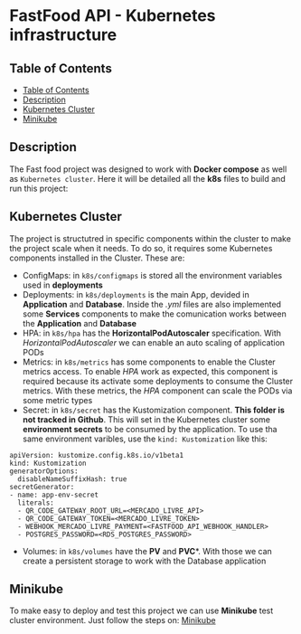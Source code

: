 # FastFood API - Kubernetes infrastructure

## Table of Contents

- [Table of Contents](#table-of-contents)
- [Description](#description)
- [Kubernetes Cluster](#kubernetes-cluster)
- [Minikube](#minikube)


## Description

The Fast food project was designed to work with **Docker compose** as well as `Kubernetes cluster`. Here it will be detailed all the **k8s** files to build and run this project:

## Kubernetes Cluster

The project is structutred in specific components within the cluster to make the project scale when it needs. To do so, it requires some Kubernetes components installed in the Cluster. These are:

 - ConfigMaps: in `k8s/configmaps` is stored all the environment variables used in **deployments**
 - Deployments: in `k8s/deployments` is the main App, devided in **Application** and **Database**. Inside the *.yml* files are also implemented some **Services** components to make the comunication works between the **Application** and **Database**
 - HPA: in `k8s/hpa` has the **HorizontalPodAutoscaler** specification. With *HorizontalPodAutoscaler* we can enable an auto scaling of application PODs
 - Metrics: in `k8s/metrics` has some components to enable the Cluster metrics access. To enable *HPA* work as expected, this component is required because its activate some deployments to consume the Cluster metrics. With these metrics, the *HPA* component can scale the PODs via some metric types
 - Secret: in `k8s/secret` has the Kustomization component. **This folder is not tracked in Github**. This will set in the Kubernetes cluster some **environment secrets** to be consumed by the application. 
 To use tha same environment varibles, use the `kind: Kustomization` like this:

```
apiVersion: kustomize.config.k8s.io/v1beta1
kind: Kustomization
generatorOptions:
  disableNameSuffixHash: true
secretGenerator:
- name: app-env-secret
  literals:
  - QR_CODE_GATEWAY_ROOT_URL=<MERCADO_LIVRE_API>
  - QR_CODE_GATEWAY_TOKEN=<MERCADO_LIVRE_TOKEN>
  - WEBHOOK_MERCADO_LIVRE_PAYMENT=<FASTFOOD_API_WEBHOOK_HANDLER>
  - POSTGRES_PASSWORD=<RDS_POSTGRES_PASSWORD>
```

 - Volumes: in `k8s/volumes` have the **PV** and **PVC***. With those we can create a persistent storage to work with the Database application

## Minikube

To make easy to deploy and test this project we can use **Minikube** test cluster environment.
Just follow the steps on: [Minikube](https://minikube.sigs.k8s.io/docs/)

